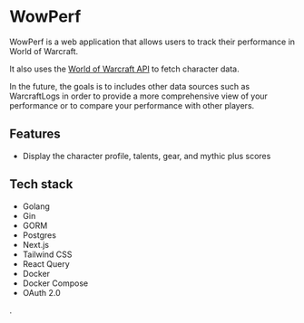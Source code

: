 # WowPerf

WowPerf is a web application that allows users to track their performance in World of Warcraft.

It also uses the [World of Warcraft API](https://worldofwarcraft.blizzard.com/en-gb/) to fetch character data.

In the future, the goals is to includes other data sources such as WarcraftLogs in order to provide a more comprehensive view of your performance or to compare your performance with other players.

## Features

- Display the character profile, talents, gear, and mythic plus scores

## Tech stack

- Golang
- Gin
- GORM
- Postgres
- Next.js
- Tailwind CSS
- React Query
- Docker
- Docker Compose
- OAuth 2.0

.

